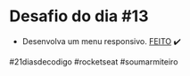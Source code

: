 # Desafio do dia #13

+ Desenvolva um menu responsivo.  <a href="https://lucyanovidio.github.io/desafio-21-dias-codigo-rocketseat/dia-13">FEITO</a> ✔️

#21diasdecodigo #rocketseat #soumarmiteiro
